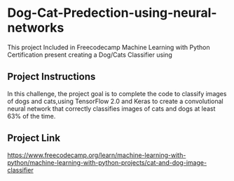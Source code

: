 # Dog-Cat-Predection-using-neural-networks

This project Included in Freecodecamp Machine Learning with Python Certification present creating a Dog/Cats Classifier using

## Project Instructions

In this challenge, the project goal is to complete the code to classify images of dogs and cats,using TensorFlow 2.0 and Keras to create a convolutional neural 
network that correctly classifies images of cats and dogs at least 63% of the time.

## Project Link
https://www.freecodecamp.org/learn/machine-learning-with-python/machine-learning-with-python-projects/cat-and-dog-image-classifier
